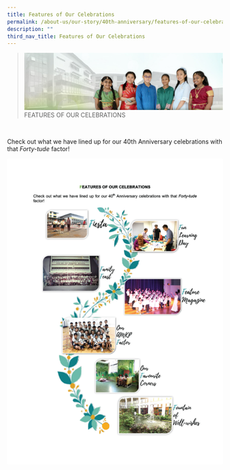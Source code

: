 ```yaml
---
title: Features of Our Celebrations
permalink: /about-us/our-story/40th-anniversary/features-of-our-celebrations/
description: ""
third_nav_title: Features of Our Celebrations
---
```

> ![](/images/About%20Us/banner2-with%20bg.jpg)
>FEATURES OF OUR CELEBRATIONS

 

Check out what we have lined up for our 40th Anniversary celebrations with that _Forty-tude_ factor!

![](/images/About%20Us/40th%20Anniversary/Untitled-2-08.png)